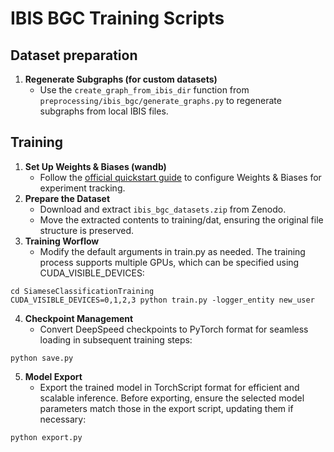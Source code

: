 # IBIS BGC Training Scripts

## Dataset preparation
1. **Regenerate Subgraphs (for custom datasets)**
    - Use the `create_graph_from_ibis_dir` function from `preprocessing/ibis_bgc/generate_graphs.py` to regenerate subgraphs from local IBIS files.

## Training
1. **Set Up Weights & Biases (wandb)**
    - Follow the [official quickstart guide](https://docs.wandb.ai/quickstart/) to configure Weights & Biases for experiment tracking.
2. **Prepare the Dataset**
    - Download and extract `ibis_bgc_datasets.zip` from Zenodo.
    - Move the extracted contents to training/dat, ensuring the original file structure is preserved.
3. **Training Worflow**
    - Modify the default arguments in train.py as needed. The training process supports multiple GPUs, which can be specified using CUDA_VISIBLE_DEVICES:
```
cd SiameseClassificationTraining
CUDA_VISIBLE_DEVICES=0,1,2,3 python train.py -logger_entity new_user
```
4. **Checkpoint Management**
    - Convert DeepSpeed checkpoints to PyTorch format for seamless loading in subsequent training steps:
```
python save.py
```
5. **Model Export**
    - Export the trained model in TorchScript format for efficient and scalable inference. Before exporting, ensure the selected model parameters match those in the export script, updating them if necessary:
```
python export.py
```